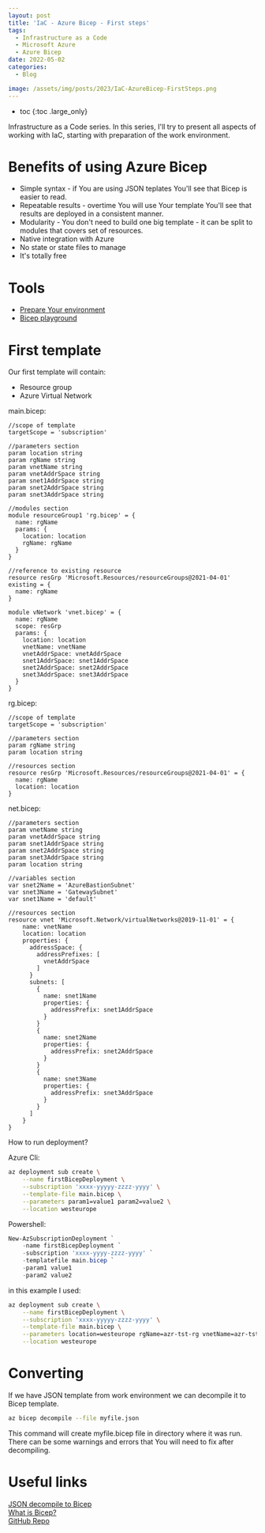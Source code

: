 ```yaml
---
layout: post
title: 'IaC - Azure Bicep - First steps'
tags: 
  - Infrastructure as a Code
  - Microsoft Azure
  - Azure Bicep
date: 2022-05-02
categories: 
  - Blog

image: /assets/img/posts/2023/IaC-AzureBicep-FirstSteps.png
---
```

* toc
{:toc .large_only}

Infrastructure as a Code series. In this series, I'll try to present all aspects of working with IaC, starting with preparation of the work environment.
<!--more-->

# Benefits of using Azure Bicep

* Simple syntax - if You are using JSON teplates You'll see that Bicep is easier to read.
* Repeatable results - overtime You will use Your template You'll see that results are deployed in a consistent manner.
* Modularity - You don't need to build one big template - it can be split to modules that covers set of resources.
* Native integration with Azure
* No state or state files to manage
* It's totally free

# Tools

* [Prepare Your environment](http://cloudinsights.blog/2022/03/26/iaac-environment-part1/)
* [Bicep playground](https://bicepdemo.z22.web.core.windows.net/)

# First template

Our first template will contain:

* Resource group
* Azure Virtual Network

main.bicep:

```bicep
//scope of template
targetScope = 'subscription'

//parameters section
param location string 
param rgName string
param vnetName string
param vnetAddrSpace string
param snet1AddrSpace string 
param snet2AddrSpace string
param snet3AddrSpace string  

//modules section
module resourceGroup1 'rg.bicep' = {
  name: rgName
  params: {
    location: location
    rgName: rgName
  }
}

//reference to existing resource
resource resGrp 'Microsoft.Resources/resourceGroups@2021-04-01' existing = {
  name: rgName
}

module vNetwork 'vnet.bicep' = {
  name: rgName
  scope: resGrp
  params: {
    location: location
    vnetName: vnetName
    vnetAddrSpace: vnetAddrSpace
    snet1AddrSpace: snet1AddrSpace
    snet2AddrSpace: snet2AddrSpace
    snet3AddrSpace: snet3AddrSpace
  }
}
```

rg.bicep:

```bicep
//scope of template
targetScope = 'subscription'

//parameters section
param rgName string
param location string

//resources section
resource resGrp 'Microsoft.Resources/resourceGroups@2021-04-01' = {
  name: rgName
  location: location
}
```

net.bicep:

```bicep
//parameters section
param vnetName string
param vnetAddrSpace string
param snet1AddrSpace string 
param snet2AddrSpace string
param snet3AddrSpace string  
param location string

//variables section
var snet2Name = 'AzureBastionSubnet'
var snet3Name = 'GatewaySubnet'
var snet1Name = 'default'

//resources section
resource vnet 'Microsoft.Network/virtualNetworks@2019-11-01' = {
    name: vnetName
    location: location
    properties: {
      addressSpace: {
        addressPrefixes: [
          vnetAddrSpace
        ]
      }
      subnets: [
        {
          name: snet1Name
          properties: {
            addressPrefix: snet1AddrSpace
          }
        }
        {
          name: snet2Name
          properties: {
            addressPrefix: snet2AddrSpace
          }
        }
        {
          name: snet3Name
          properties: {
            addressPrefix: snet3AddrSpace
          }
        }
      ]
    }
}
```

How to run deployment?

Azure Cli:

```bash
az deployment sub create \
    --name firstBicepDeployment \
    --subscription 'xxxx-yyyyy-zzzz-yyyy' \
    --template-file main.bicep \
    --parameters param1=value1 param2=value2 \
    --location westeurope
```

Powershell:

```powershell
New-AzSubscriptionDeployment `
    -name firstBicepDeployment `
    -subscription 'xxxx-yyyy-zzzz-yyyy' `
    -templatefile main.bicep `
    -param1 value1 
    -param2 value2
```

in this example I used:

```bash
az deployment sub create \
    --name firstBicepDeployment \
    --subscription 'xxxx-yyyyy-zzzz-yyyy' \
    --template-file main.bicep \
    --parameters location=westeurope rgName=azr-tst-rg vnetName=azr-tst-vnet-001 vnetAddrSpace=10.0.0.0/16 snet1AddrSpace=10.0.0.0/24 snet2AddrSpace=10.0.253.0/24 snet3AddrSpace=10.0.254.0/24 \
    --location westeurope
```

# Converting

If we have JSON template from work environment we can decompile it to Bicep template. 

```bash
az bicep decompile --file myfile.json
```

This command will create myfile.bicep file in directory where it was run. There can be some warnings and errors that You will need to fix after decompiling.

# Useful links

[JSON decompile to Bicep](https://docs.microsoft.com/en-us/azure/azure-resource-manager/bicep/decompile?tabs=azure-cli)<br/>
[What is Bicep?](https://docs.microsoft.com/en-us/azure/azure-resource-manager/bicep/overview?tabs=bicep)<br/>
[GitHub Repo](https://github.com/pchylak/inCloud.blog/tree/main/IaaC/AzureBicepIntro)